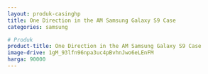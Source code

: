 ```yaml
---
layout: produk-casinghp
title: One Direction in the AM Samsung Galaxy S9 Case
categories: samsung

# Produk
product-title: One Direction in the AM Samsung Galaxy S9 Case
image-drive: 1gM_93lfn96npa3uc4pBvhnJwo6eLEnFM
harga: 90000
---
```

